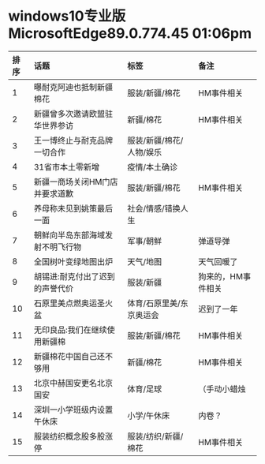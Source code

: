 # windows10专业版 MicrosoftEdge89.0.774.45 01:06pm

|排序|话题|标签|备注|
|:-|:-|:-|:-|
|1|曝耐克阿迪也抵制新疆棉花|服装/新疆/棉花|HM事件相关|
|2|新疆曾多次邀请欧盟驻华世界参访|新疆/棉花|HM事件相关|
|3|王一博终止与耐克品牌一切合作|服装/新疆/棉花/人物/娱乐||
|4|31省市本土零新增|疫情/本土确诊||
|5|新疆一商场关闭HM门店并要求道歉|服装/新疆/棉花|HM事件相关|
|6|养母称未见到姚策最后一面|社会/情感/错换人生||
|7|朝鲜向半岛东部海域发射不明飞行物|军事/朝鲜|弹道导弹|
|8|全国树叶变绿地图出炉|天气/地图|天气回暖了|
|9|胡锡进:耐克付出了迟到的声誉代价|服装/新疆|狗来的，HM事件相关|
|10|石原里美点燃奥运圣火盆|体育/石原里美/东京奥运会|迟到了一年|
|11|无印良品:我们在继续使用新疆棉|服装/新疆/棉花|HM事件相关|
|12|新疆棉花中国自己还不够用|新疆/棉花|HM事件相关|
|13|北京中赫国安更名北京国安|体育/足球|（手动小蜡烛|
|14|深圳一小学班级内设置午休床|小学/午休床|内卷？|
|15|服装纺织概念股多股涨停|服装/纺织/新疆/棉花|HM事件相关|
